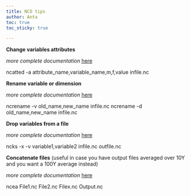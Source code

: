 ```yaml
---
title: NCO tips
author: Anta
toc: true
toc_sticky: true

---
```


__Change variables attributes__ 

_more complete documentation_ [here](https://linux.die.net/man/1/ncatted)

ncatted -a attribute_name,variable_name,m,f,value infile.nc

__Rename variable or dimension__

_more complete documentation_ [here](https://linux.die.net/man/1/ncrename)

ncrename -v old_name,new_name infile.nc
ncrename -d old_name,new_name infile.nc

__Drop variables from a file__

_more complete documentation_ [here](https://linux.die.net/man/1/ncks)

ncks -x -v variable1,variable2 infile.nc outfile.nc

__Concatenate files__
(useful in case you have output files averaged over 10Y and you want a 100Y average instead)

_more complete documentation_ [here](https://linux.die.net/man/1/ncea)

ncea File1.nc File2.nc Filex.nc Output.nc
